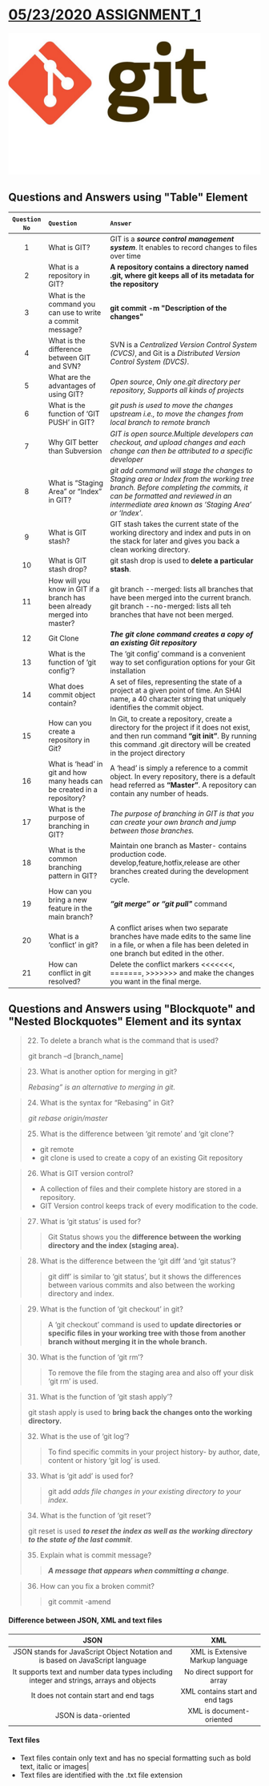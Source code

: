 #      [05/23/2020 ASSIGNMENT_1](https://docs.google.com/document/d/16mFwFcpnkExhPi3K52Qg-q3NnST3hnesq3QrTwbhTec/edit?usp=sharing)

![All about GIT](\images\git.jpg)

## Questions and Answers using "Table" Element 
| `Question No`      | `Question`      | `Answer`        |
| :-----:            |      :----      |            :--- |
|1|What is GIT? |GIT is a ***source control management system***. It enables to record changes to files over time |
|2|What is a repository in GIT?| **A repository contains a directory named .git, where git keeps all of its metadata for the repository** |
|3|What is the command you can use to write a commit message?| **git commit -m "Description of the changes"** |
|4|What is the difference between GIT and SVN?|SVN is a *Centralized Version Control System (CVCS)*, and Git is a *Distributed Version Control System (DVCS)*.|
|5|What are the advantages of using GIT?| *Open source*, *Only one.git directory per repository, Supports all kinds of projects* |
|6|What is the function of ‘GIT PUSH’ in GIT?|*git push is used to move the changes upstream i.e., to move the changes from local branch to remote branch*|
|7|Why GIT better than Subversion|*GIT is open source.Multiple developers can checkout, and upload changes and each change can then be attributed to a specific developer*|
|8|What is “Staging Area” or “Index” in GIT?|*git add command will stage the changes to Staging area or Index from the working tree branch. Before completing the commits, it can be formatted and reviewed in an intermediate area known as ‘Staging Area’ or ‘Index’.*|
|9|What is GIT stash?|GIT stash takes the current state of the working directory and index and puts in on the stack for later and gives you back a clean working directory.|
|10|What is GIT stash drop?|git stash drop is used to **delete a particular stash**.|
|11|How will you know in GIT if a branch has been already merged into master?|git branch --merged: lists all branches that have been merged into the current branch. git branch --no-merged: lists all teh branches that have not been merged.|
|12|Git Clone|***The git clone command creates a copy of an existing Git repository***|
|13|What is the function of ‘git config’?|The ‘git config’ command is a convenient way to set configuration options for your Git installation|
|14|What does commit object contain?|A set of files, representing the state of a project at a given point of time. An SHAI name, a 40 character string that uniquely identifies the commit object.|
|15|How can you create a repository in Git?|In Git, to create a repository, create a directory for the project if it does not exist, and then run command **“git init”**. By running this command .git directory will be created in the project directory|
|16|What is ‘head’ in git and how many heads can be created in a repository?| A ‘head’ is simply a reference to a commit object. In every repository, there is a default head referred as **“Master”**.  A repository can contain any number of heads.|
|17|What is the purpose of branching in GIT?|*The purpose of branching in GIT is that you can create your own branch and jump between those branches.*|
|18|What is the common branching pattern in GIT?|Maintain one branch as Master- contains production code. develop,feature,hotfix,release are other branches created during the development cycle.|
|19|How can you bring a new feature in the main branch?|***“git merge” or “git pull"*** command|
|20|What is a ‘conflict’ in git?|A conflict arises when two separate branches have made edits to the same line in a file, or when a file has been deleted in one branch but edited in the other.|
|21|How can conflict in git resolved?|Delete the conflict markers <<<<<<<, =======, >>>>>>> and make the changes you want in the final merge.|
##  Questions and Answers using "Blockquote" and "Nested Blockquotes" Element and its syntax
> 22. To delete a branch what is the command that is used?
>
> git branch –d [branch_name]

> 23. What is another option for merging in git?
>
> *Rebasing” is an alternative to merging in git.*

> 24. What is the syntax for “Rebasing” in Git?
>
> *git rebase origin/master*

> 25. What is the difference between ‘git remote’ and ‘git clone’?
> - git remote 
> - git clone is used to create a copy of an existing Git repository

> 26. What is GIT version control?
> - A collection of files and their complete history are stored in a repository.
> - GIT Version control keeps track of every modification to the code.

> 27. What is ‘git status’ is used for?
>>
>> Git Status shows you the **difference between the working directory and the index (staging area).**

> 28. What is the difference between the ‘git diff ’and ‘git status’?
>>
>> git diff’ is similar to ‘git status’, but it shows the differences between various commits and also between the working directory and index.

> 29. What is the function of ‘git checkout’ in git?
>
>> A ‘git checkout’ command is used to **update directories or specific files in your working tree with those from another branch without merging it in the whole branch.**

> 30.  What is the function of ‘git rm’?
>>
>> To remove the file from the staging area and also off your disk ‘git rm’ is used.

> 31. What is the function of ‘git stash apply’?
> 
> git stash apply is used to **bring back the changes onto the working directory.**

> 32. What is the use of ‘git log’?
>>
>> To find specific commits in your project history- by author, date, content or history ‘git log’ is used.

> 33.  What is ‘git add’ is used for?
>>
>>git add *adds file changes in your existing directory to your index*.

> 34. What is the function of ‘git reset’?
>
> git reset is used ***to reset the index as well as the working directory to the state of the last commit***.

> 35. Explain what is commit message?
>>
>> ***A message that appears when committing a change***.

> 36. How can you fix a broken commit?
>>
>> git commit -amend

#### Difference between JSON, XML and text files
| JSON               | XML               |
| :-----:            |      :-----:      |
|JSON stands for JavaScript Object Notation and is based on JavaScript language|XML is Extensive Markup language|
|It supports text and number data types including integer and strings, arrays and objects|No direct support for array|
|It does not contain start and end tags|XML contains start and end tags|
|JSON is data-oriented|XML is document-oriented|

#### Text files
- Text files contain only text and has no special formatting such as bold text, italic or images|
- Text files are identified with the .txt file extension